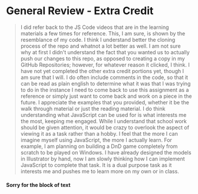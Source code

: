 # General Review - Extra Credit

> I did refer back to the JS Code videos that are in the learning materials a few times for reference. This, I am sure, is shown by the resemblance of my code. I think I understand better the cloning process of the repo and whatnot a lot better as well. I am not sure why
> at first I didn't understand the fact that you wanted us to actually push our changes to this repo, as opposed to creating a copy in my GitHub Repositories; however, for whatever reason it clicked, I think. I have not yet completed the other extra credit portions yet,
> though I am sure that I will. I do often include comments in the code, so that it can be read as plain english to determine what it was that I was trying to do in the instance I need to come back to use this assignment as a reference or simply just want to come back and
> work on a piece in the future. I appreciate the examples that you provided, whether it be the walk through material or just the reading material. I do think understanding what JavaScript can be used for is what interests me the most, keeping me engaged. While I
> understand that school work should be given attention, it would be crazy to overlook the aspect of viewing it as a task rather than a hobby. I feel that the more I can imagine myself using JavaScript, the more I actually learn. For example, I am planning on building a
> DnD game completely from scratch to be played on Windows. I have already designed the models in Illustrator by hand, now I am slowly thinking how I can implement JavaScript to complete that task. It is a dual purpose task as it interests me and pushes me to learn more
> on my own or in class.

#### Sorry for the block of text ####
